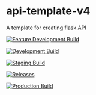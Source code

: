 # api-template-v4
A template for creating flask API

[![Feature Development Build](https://github.com/lyleokoth/api-template-v4/actions/workflows/feature-development-workflow.yml/badge.svg)](https://github.com/lyleokoth/api-template-v4/actions/workflows/feature-development-workflow.yml)

[![Development Build](https://github.com/lyleokoth/api-template-v4/actions/workflows/development-workflow.yml/badge.svg)](https://github.com/lyleokoth/api-template-v4/actions/workflows/development-workflow.yml)

[![Staging Build](https://github.com/lyleokoth/api-template-v4/actions/workflows/staging-workflow.yml/badge.svg)](https://github.com/lyleokoth/api-template-v4/actions/workflows/staging-workflow.yml)

[![Releases](https://github.com/lyleokoth/api-template-v4/actions/workflows/release-workflow.yml/badge.svg)](https://github.com/lyleokoth/api-template-v4/actions/workflows/release-workflow.yml)

[![Production Build](https://github.com/lyleokoth/api-template-v4/actions/workflows/production-workflow.yml/badge.svg)](https://github.com/lyleokoth/api-template-v4/actions/workflows/production-workflow.yml)
